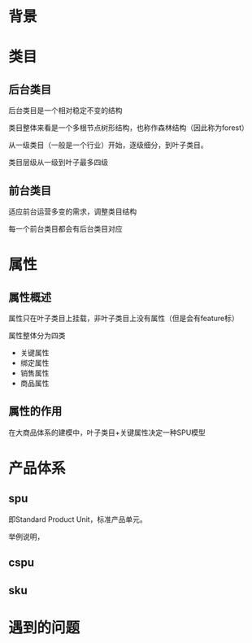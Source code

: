 # 背景



# 类目

## 后台类目

后台类目是一个相对稳定不变的结构

类目整体来看是一个多根节点树形结构，也称作森林结构（因此称为forest）

从一级类目（一般是一个行业）开始，逐级细分，到叶子类目。

类目层级从一级到叶子最多四级



## 前台类目

适应前台运营多变的需求，调整类目结构

每一个前台类目都会有后台类目对应



# 属性

## 属性概述

属性只在叶子类目上挂载，非叶子类目上没有属性（但是会有feature标）

属性整体分为四类

- 关键属性
- 绑定属性
- 销售属性
- 商品属性

## 属性的作用

在大商品体系的建模中，叶子类目+关键属性决定一种SPU模型



# 产品体系

## spu

即Standard Product Unit，标准产品单元。

举例说明，



## cspu



## sku



# 遇到的问题



